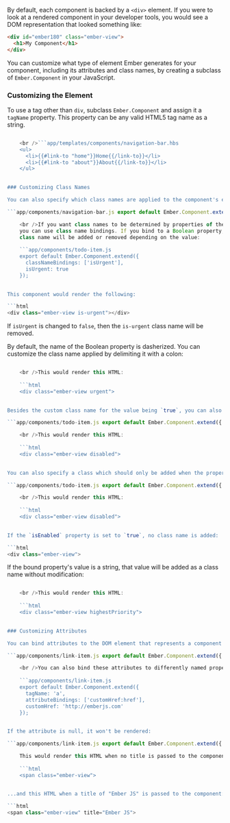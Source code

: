 By default, each component is backed by a `<div>` element. If you were to look at a rendered component in your developer tools, you would see a DOM representation that looked something like:

```html
<div id="ember180" class="ember-view">
  <h1>My Component</h1>
</div>
```

You can customize what type of element Ember generates for your component, including its attributes and class names, by creating a subclass of `Ember.Component` in your JavaScript.

### Customizing the Element

To use a tag other than `div`, subclass `Ember.Component` and assign it a `tagName` property. This property can be any valid HTML5 tag name as a string.

```app/components/navigation-bar.js export default Ember.Component.extend({ tagName: 'nav' });

    <br />```app/templates/components/navigation-bar.hbs
    <ul>
      <li>{{#link-to "home"}}Home{{/link-to}}</li>
      <li>{{#link-to "about"}}About{{/link-to}}</li>
    </ul>
    

### Customizing Class Names

You can also specify which class names are applied to the component's element by setting its `classNames` property to an array of strings:

```app/components/navigation-bar.js export default Ember.Component.extend({ classNames: ['primary'] });

    <br />If you want class names to be determined by properties of the component,
    you can use class name bindings. If you bind to a Boolean property, the
    class name will be added or removed depending on the value:
    
    ```app/components/todo-item.js
    export default Ember.Component.extend({
      classNameBindings: ['isUrgent'],
      isUrgent: true
    });
    

This component would render the following:

```html
<div class="ember-view is-urgent"></div>
```

If `isUrgent` is changed to `false`, then the `is-urgent` class name will be removed.

By default, the name of the Boolean property is dasherized. You can customize the class name applied by delimiting it with a colon:

```app/components/todo-item.js export default Ember.Component.extend({ classNameBindings: ['isUrgent:urgent'], isUrgent: true });

    <br />This would render this HTML:
    
    ```html
    <div class="ember-view urgent">
    

Besides the custom class name for the value being `true`, you can also specify a class name which is used when the value is `false`:

```app/components/todo-item.js export default Ember.Component.extend({ classNameBindings: ['isEnabled:enabled:disabled'], isEnabled: false });

    <br />This would render this HTML:
    
    ```html
    <div class="ember-view disabled">
    

You can also specify a class which should only be added when the property is `false` by declaring `classNameBindings` like this:

```app/components/todo-item.js export default Ember.Component.extend({ classNameBindings: ['isEnabled::disabled'], isEnabled: false });

    <br />This would render this HTML:
    
    ```html
    <div class="ember-view disabled">
    

If the `isEnabled` property is set to `true`, no class name is added:

```html
<div class="ember-view">
```

If the bound property's value is a string, that value will be added as a class name without modification:

```app/components/todo-item.js export default Ember.Component.extend({ classNameBindings: ['priority'], priority: 'highestPriority' });

    <br />This would render this HTML:
    
    ```html
    <div class="ember-view highestPriority">
    

### Customizing Attributes

You can bind attributes to the DOM element that represents a component by using `attributeBindings`:

```app/components/link-item.js export default Ember.Component.extend({ tagName: 'a', attributeBindings: ['href'], href: 'http://emberjs.com' });

    <br />You can also bind these attributes to differently named properties:
    
    ```app/components/link-item.js
    export default Ember.Component.extend({
      tagName: 'a',
      attributeBindings: ['customHref:href'],
      customHref: 'http://emberjs.com'
    });
    

If the attribute is null, it won't be rendered:

```app/components/link-item.js export default Ember.Component.extend({ tagName: 'span', title: null, attributeBindings: ['title'], });

    This would render this HTML when no title is passed to the component:
    
    ```html
    <span class="ember-view">
    

...and this HTML when a title of "Ember JS" is passed to the component:

```html
<span class="ember-view" title="Ember JS">
```